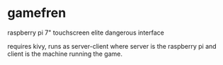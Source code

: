 # gamefren

raspberry pi 7" touchscreen elite dangerous interface

requires kivy, runs as server-client where server is the raspberry pi and client is the machine running the game.
